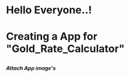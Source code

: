 <h1>Hello Everyone..!<h1/>
<p>Creating a App for<strong> "Gold_Rate_Calculator"<strong/><p/>
<h5>Attach App image's<h5/>
<br/>
<img src="" />
